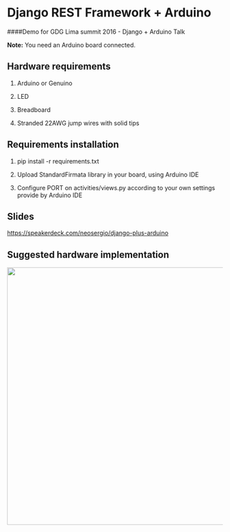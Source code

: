 # Django REST Framework + Arduino

####Demo for GDG Lima summit 2016 - Django + Arduino Talk

**Note:** You need an Arduino board connected.

## Hardware requirements

1. Arduino or Genuino

2. LED

3. Breadboard

4. Stranded 22AWG jump wires with solid tips

## Requirements installation

1. pip install -r requirements.txt

2. Upload StandardFirmata library in your board, using Arduino IDE

2. Configure PORT on activities/views.py according to your own settings provide by Arduino IDE

## Slides

https://speakerdeck.com/neosergio/django-plus-arduino

## Suggested hardware implementation

<img src="https://pbs.twimg.com/media/CvUQXqrWgAQW-K_.jpg" width='600'>